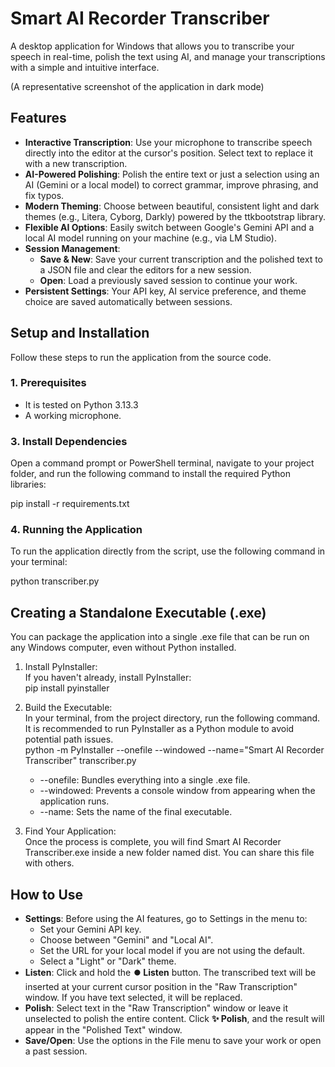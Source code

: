 # **Smart AI Recorder Transcriber**

A desktop application for Windows that allows you to transcribe your speech in real-time, polish the text using AI, and manage your transcriptions with a simple and intuitive interface.

(A representative screenshot of the application in dark mode)

## **Features**

* **Interactive Transcription**: Use your microphone to transcribe speech directly into the editor at the cursor's position. Select text to replace it with a new transcription.  
* **AI-Powered Polishing**: Polish the entire text or just a selection using an AI (Gemini or a local model) to correct grammar, improve phrasing, and fix typos.  
* **Modern Theming**: Choose between beautiful, consistent light and dark themes (e.g., Litera, Cyborg, Darkly) powered by the ttkbootstrap library.  
* **Flexible AI Options**: Easily switch between Google's Gemini API and a local AI model running on your machine (e.g., via LM Studio).  
* **Session Management**:  
  * **Save & New**: Save your current transcription and the polished text to a JSON file and clear the editors for a new session.  
  * **Open**: Load a previously saved session to continue your work.  
* **Persistent Settings**: Your API key, AI service preference, and theme choice are saved automatically between sessions.

## **Setup and Installation**

Follow these steps to run the application from the source code.

### **1\. Prerequisites**

* It is tested on Python 3.13.3
* A working microphone.


### **3\. Install Dependencies**

Open a command prompt or PowerShell terminal, navigate to your project folder, and run the following command to install the required Python libraries:

pip install \-r requirements.txt

### **4\. Running the Application**

To run the application directly from the script, use the following command in your terminal:

python transcriber.py

## **Creating a Standalone Executable (.exe)**

You can package the application into a single .exe file that can be run on any Windows computer, even without Python installed.

1. Install PyInstaller:  
   If you haven't already, install PyInstaller:  
   pip install pyinstaller

2. Build the Executable:  
   In your terminal, from the project directory, run the following command. It is recommended to run PyInstaller as a Python module to avoid potential path issues.  
   python \-m PyInstaller \--onefile \--windowed \--name="Smart AI Recorder Transcriber" transcriber.py

   * \--onefile: Bundles everything into a single .exe file.  
   * \--windowed: Prevents a console window from appearing when the application runs.  
   * \--name: Sets the name of the final executable.  
3. Find Your Application:  
   Once the process is complete, you will find Smart AI Recorder Transcriber.exe inside a new folder named dist. You can share this file with others.

## **How to Use**

* **Settings**: Before using the AI features, go to Settings in the menu to:  
  * Set your Gemini API key.  
  * Choose between "Gemini" and "Local AI".  
  * Set the URL for your local model if you are not using the default.  
  * Select a "Light" or "Dark" theme.  
* **Listen**: Click and hold the **⏺️ Listen** button. The transcribed text will be inserted at your current cursor position in the "Raw Transcription" window. If you have text selected, it will be replaced.  
* **Polish**: Select text in the "Raw Transcription" window or leave it unselected to polish the entire content. Click **✨ Polish**, and the result will appear in the "Polished Text" window.  
* **Save/Open**: Use the options in the File menu to save your work or open a past session.